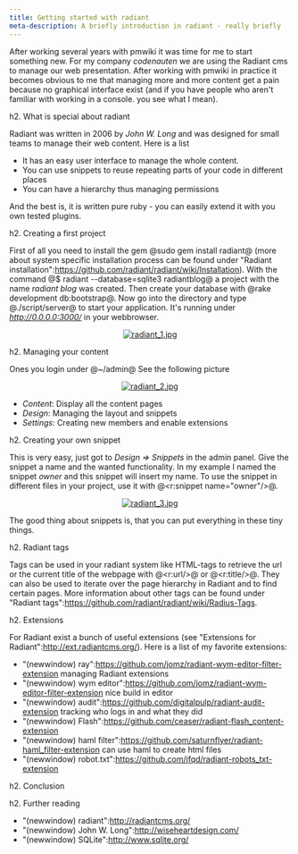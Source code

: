 ```yaml
---
title: Getting started with radiant
meta-description: A briefly introduction in radiant - really briefly
---
```


After working several years with pmwiki it was time for me to start something new. For my company
_codenauten_ we are using the Radiant cms to manage our web presentation. After working with pmwiki
in practice it becomes obvious to me that managing more and more content get a pain because no
graphical interface exist (and if you have people who aren't familiar with working in a console. you
see what I mean).


h2. What is special about radiant

Radiant was written in 2006 by _John W. Long_ and was designed for small teams to manage their web content. Here is a list

* It has an easy user interface to manage the whole content.
* You can use snippets to reuse repeating parts of your code in different places
* You can have a hierarchy thus managing permissions

And the best is, it is written pure ruby - you can easily extend it with you own tested plugins.


h2. Creating a first project

First of all you need to install the gem @sudo gem install radiant@ (more about system specific
installation process can be found under "Radiant
installation":https://github.com/radiant/radiant/wiki/Installation). With the command @$ radiant
--database=sqlite3 radiantblog@ a project with the name _radiant blog_ was created. Then create your
database with @rake development db:bootstrap@. Now go into the directory and type @./script/server@
to start your application. It's running under _http://0.0.0.0:3000/_ in your webbrowser.

<center>
  <a href="/images/blog/radiant_1.jpg" title="Radiant with Roaster default template." class="blog"><img src="/images/blog/radiant_1_thumbnail_normal.jpg" alt="radiant_1.jpg"/></a>
</center>


h2. Managing your content

Ones you login under @~/admin@
See the following picture

<center>
  <a href="/images/blog/radiant_2.jpg" title="The user interface of the admin panel" class="blog"><img src="/images/blog/radiant_2_thumbnail_normal.jpg" alt="radiant_2.jpg"/></a>
</center>

* *Content*: Display all the content pages
* *Design*: Managing the layout and snippets
* *Settings*: Creating new members and enable extensions


h2. Creating your own snippet

This is very easy, just got to _Design => Snippets_ in the admin panel. Give the snippet a name and the wanted functionality. In my example I named the snippet _owner_ and this snippet will insert my name. To use the snippet in different files in your project, use it with @<r:snippet name="owner"/>@.

<center>
  <a href="/images/blog/radiant_3.jpg" title="Creating own snippets." class="blog"><img src="/images/blog/radiant_3_thumbnail_normal.jpg" alt="radiant_3.jpg"/></a>
</center>

The good thing about snippets is, that you can put everything in these tiny things.


h2. Radiant tags

Tags can be used in your radiant system like HTML-tags to retrieve the url or the current title of
the webpage with @<r:url/>@ or @<r:title/>@. They can also be used to iterate over the page
hierarchy in Radiant and to find certain pages. More information about other tags can be found under
"Radiant tags":https://github.com/radiant/radiant/wiki/Radius-Tags.


h2. Extensions

For Radiant exist a bunch of useful extensions (see "Extensions for Radiant":http://ext.radiantcms.org/). Here is a list of my favorite extensions:

* "(newwindow) ray":https://github.com/jomz/radiant-wym-editor-filter-extension managing Radiant extensions
* "(newwindow) wym editor":https://github.com/jomz/radiant-wym-editor-filter-extension nice build in editor
* "(newwindow) audit":https://github.com/digitalpulp/radiant-audit-extension tracking who logs in and what they did
* "(newwindow) Flash":https://github.com/ceaser/radiant-flash_content-extension
* "(newwindow) haml filter":https://github.com/saturnflyer/radiant-haml_filter-extension can use haml to create html files
* "(newwindow) robot.txt":https://github.com/jfqd/radiant-robots_txt-extension


h2. Conclusion


h2. Further reading

* "(newwindow) radiant":http://radiantcms.org/
* "(newwindow) John W. Long":http://wiseheartdesign.com/
* "(newwindow) SQLite":http://www.sqlite.org/

